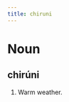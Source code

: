 ```yaml
---
title: chiruni
---
```


Noun
================================

chirúni
----------------

1. Warm weather.

